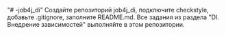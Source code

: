 "# -job4j_di"
Создайте репозиторий job4j_di, подключите checkstyle, добавьте .gitignore, заполните README.md.
Все задания из раздела "DI. Внедрение зависимостей" выполняйте в этом репозитории.